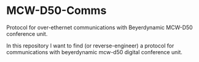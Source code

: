 # MCW-D50-Comms
Protocol for over-ethernet communications with Beyerdynamic MCW-D50 conference unit.

In this repository I want to find (or reverse-engineer) a protocol for communications with beyerdynamic mcw-d50 digital conference unit. 
